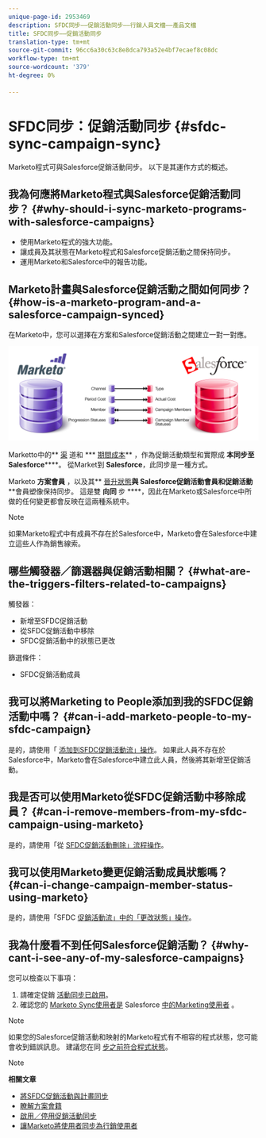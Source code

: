 ```yaml
---
unique-page-id: 2953469
description: SFDC同步——促銷活動同步——行銷人員文檔——產品文檔
title: SFDC同步——促銷活動同步
translation-type: tm+mt
source-git-commit: 96cc6a30c63c8e8dca793a52e4bf7ecaef8c08dc
workflow-type: tm+mt
source-wordcount: '379'
ht-degree: 0%

---
```



# SFDC同步：促銷活動同步 {#sfdc-sync-campaign-sync}

Marketo程式可與Salesforce促銷活動同步。 以下是其運作方式的概述。

## 我為何應將Marketo程式與Salesforce促銷活動同步？ {#why-should-i-sync-marketo-programs-with-salesforce-campaigns}

* 使用Marketo程式的強大功能。
* 讓成員及其狀態在Marketo程式和Salesforce促銷活動之間保持同步。
* 運用Marketo和Salesforce中的報告功能。

## Marketo計畫與Salesforce促銷活動之間如何同步？ {#how-is-a-marketo-program-and-a-salesforce-campaign-synced}

在Marketo中，您可以選擇在方案和Salesforce促銷活動之間建立一對一對應。

![](assets/image2015-7-8-9-3a43-3a8.png)

Marketto中的** [渠](../../../../product-docs/administration/tags/create-a-program-channel.md) 道和 *** [期間成本](../../../../product-docs/core-marketo-concepts/programs/working-with-programs/understanding-period-costs.md)** ，作為促銷活動類型和實際成 **本同步至Salesforce******。 從Market到 **Salesforce**，此同步是一種方式。

Marketo **方案會員** ，以及其** [晉升狀態](../../../../product-docs/core-marketo-concepts/programs/creating-programs/understanding-program-membership.md)**與 **Salesforce促銷活動會員和促銷活動******&#x200B;會員塑像保持同步。 這是雙 **向同** 步 ****，因此在Marketo或Salesforce中所做的任何變更都會反映在這兩種系統中。

>[!NOTE]
>
>如果Marketo程式中有成員不存在於Salesforce中，Marketo會在Salesforce中建立這些人作為銷售線索。

## 哪些觸發器／篩選器與促銷活動相關？ {#what-are-the-triggers-filters-related-to-campaigns}

觸發器：

* 新增至SFDC促銷活動
* 從SFDC促銷活動中移除
* SFDC促銷活動中的狀態已更改

篩選條件：

* SFDC促銷活動成員

## 我可以將Marketing to People添加到我的SFDC促銷活動中嗎？ {#can-i-add-marketo-people-to-my-sfdc-campaign}

是的，請使用「 [添加到SFDC促銷活動流」操作](../../../../product-docs/core-marketo-concepts/smart-campaigns/salesforce-flow-actions/add-to-sfdc-campaign.md)。 如果此人員不存在於Salesforce中，Marketo會在Salesforce中建立此人員，然後將其新增至促銷活動。

## 我是否可以使用Marketo從SFDC促銷活動中移除成員？ {#can-i-remove-members-from-my-sfdc-campaign-using-marketo}

是的，請使用「從 [SFDC促銷活動刪除」流程操作](../../../../product-docs/core-marketo-concepts/smart-campaigns/salesforce-flow-actions/remove-from-sfdc-campaign.md)。

## 我可以使用Marketo變更促銷活動成員狀態嗎？ {#can-i-change-campaign-member-status-using-marketo}

是的，請使用「SFDC [促銷活動流」中的「更改狀態」操作](../../../../product-docs/core-marketo-concepts/smart-campaigns/salesforce-flow-actions/change-status-in-sfdc-campaign.md)。

## 我為什麼看不到任何Salesforce促銷活動？ {#why-cant-i-see-any-of-my-salesforce-campaigns}

您可以檢查以下事項：

1. 請確定促銷 [活動同步已啟用](../../../../product-docs/crm-sync/salesforce-sync/setup/optional-steps/enable-disable-campaign-sync.md)。
1. 確認您的 [Marketo Sync使用者是](../../../../product-docs/crm-sync/salesforce-sync/setup/enterprise-unlimited-edition/step-2-of-3-create-a-salesforce-user-for-marketo-enterprise-unlimited.md) Salesforce [中的Marketing使用者](../../../../product-docs/crm-sync/salesforce-sync/setup/optional-steps/enable-disable-campaign-sync/make-marketo-sync-user-a-marketing-user.md) 。

>[!NOTE]
>
>如果您的Salesforce促銷活動和映射的Marketo程式有不相容的程式狀態，您可能會收到錯誤訊息。 建議您在同 [步之前符合程式狀態](sfdc-errors/how-to-match-program-statuses-and-salesforce-campaign-statuses-prior-to-sync.md)。

>[!NOTE]
>
>**相關文章**
>
>* [將SFDC促銷活動與計畫同步](../../../../product-docs/core-marketo-concepts/programs/working-with-programs/sync-an-sfdc-campaign-with-a-program.md)
>* [瞭解方案會籍](../../../../product-docs/core-marketo-concepts/programs/creating-programs/understanding-program-membership.md)
>* [啟用／停用促銷活動同步](../../../../product-docs/crm-sync/salesforce-sync/setup/optional-steps/enable-disable-campaign-sync.md)
>* [讓Marketo將使用者同步為行銷使用者](../../../../product-docs/crm-sync/salesforce-sync/setup/optional-steps/enable-disable-campaign-sync/make-marketo-sync-user-a-marketing-user.md)

>



